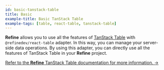 ```yaml
---
id: basic-tanstack-table
title: Basic
example-title: Basic TanStack Table
example-tags: [table, react-table, tanstack-table]
---
```


**Refine** allows you to use all the features of [TanStack Table](https://tanstack.com/table) with `@refinedev/react-table` adapter. In this way, you can manage your server-side data operations. By using this adapter, you can directly use all the features of TanStack Table in your **Refine** project.

[Refer to the **Refine** TanStack Table documentation for more information. →](/docs/packages/list-of-packages)

<CodeSandboxExample path="table-react-table-basic" />
